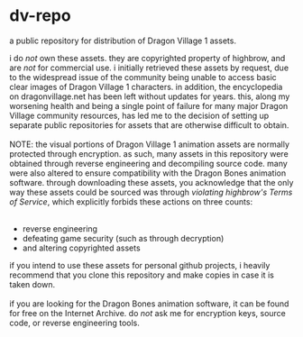 # dv-repo
a public repository for distribution of Dragon Village 1 assets.
<br>
<div>
i do <i>not</i> own these assets. they are copyrighted property of highbrow, and are <i>not</i> for commercial use. i initially retrieved these assets by request, due to the widespread issue of the community being unable to access basic clear images of Dragon Village 1 characters. in addition, the encyclopedia on dragonvillage.net has been left without updates for years. this, along my worsening health and being a single point of failure for many major Dragon Village community resources, has led me to the decision of setting up separate public repositories for assets that are otherwise difficult to obtain.
<br><br>
NOTE: the visual portions of Dragon Village 1 animation assets are normally protected through encryption. as such, many assets in this repository were obtained through reverse engineering and decompiling source code. many were also altered to ensure compatibility with the Dragon Bones animation software. through downloading these assets, you acknowledge that the only way these assets could be sourced was through <i>violating highbrow's Terms of Service</i>, which explicitly forbids these actions on three counts:
<br><br>
<ul>
<li>reverse engineering</li>
<li>defeating game security (such as through decryption)</li>
<li>and altering copyrighted assets</li>
</ul>
</div>
<div>
if you intend to use these assets for personal github projects, i heavily recommend that you clone this repository and make copies in case it is taken down.
<br><br>
if you are looking for the Dragon Bones animation software, it can be found for free on the Internet Archive. do <i>not</i> ask me for encryption keys, source code, or reverse engineering tools.
</div>
